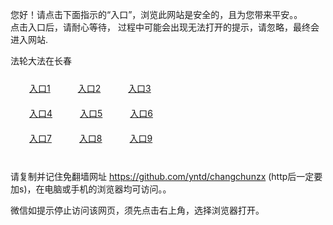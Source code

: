 您好！请点击下面指示的“入口”，浏览此网站是安全的，且为您带来平安。。 <br/>
点击入口后，请耐心等待， 过程中可能会出现无法打开的提示，请忽略，最终会进入网站. </br>

法轮大法在长春<br/>
<div style="padding:10px"><a style="margin:20px" target="_blank" href="https://d33fk63vat37qf.cloudfront.net/2Qpsp?hfhruyj" id="ccLink1" rel="nofollow">入口1</a> <a target="_blank" style="margin:20px" href="https://d18vy30kz1153r.cloudfront.net/2Qpsp?bnkgnbc" id="ccLink2" rel="nofollow">入口2</a> <a style="margin:20px" target="_blank" href="https://d1y7vuxvsgjgfl.cloudfront.net/2Qpsp?ewrzbl" id="ccLink3" rel="nofollow">入口3</a></div>

<div style="padding:10px" ><a style="margin:20px" target="_blank" href="https://d33fk63vat37qf.cloudfront.net/2Qpsp?hfhruyj" id="ccLink4" rel="nofollow">入口4</a> <a style="margin:20px" href="https://d18vy30kz1153r.cloudfront.net/2Qpsp?bnkgnbc" target="_blank" id="ccLink5" rel="nofollow">入口5</a> <a style="margin:20px" href="https://d1y7vuxvsgjgfl.cloudfront.net/2Qpsp?ewrzbl" target="_blank" id="ccLink6" rel="nofollow">入口6</a></div>

<div style="padding:10px"><a style="margin:20px" target="_blank" href="https://d33fk63vat37qf.cloudfront.net/2Qpsp?hfhruyj" id="ccLink7" rel="nofollow">入口7</a> <a style="margin:20px" href="https://d18vy30kz1153r.cloudfront.net/2Qpsp?bnkgnbc" target="_blank" id="ccLink8" rel="nofollow">入口8</a> <a style="margin:20px" target="_blank" href="https://d1y7vuxvsgjgfl.cloudfront.net/2Qpsp?ewrzbl" id="ccLink9" rel="nofollow">入口9</a></div>

<br/>



请复制并记住免翻墙网址 https://github.com/yntd/changchunzx (http后一定要加s)，在电脑或手机的浏览器均可访问。。<br/>

微信如提示停止访问该网页，须先点击右上角，选择浏览器打开。
